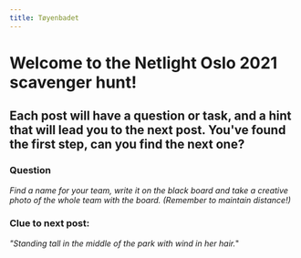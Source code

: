 ```yaml
---
title: Tøyenbadet
---
```


#  Welcome to the Netlight Oslo 2021 scavenger hunt!

## Each post will have a question or task, and a hint that will lead you to the next post. You've found the first step, can you find the next one?

### Question
_Find a name for your team, write it on the black board and take a creative photo of the whole team with the board. (Remember to maintain distance!)_

### Clue to next post:
_"Standing tall in the middle of the park with wind in her hair._"
